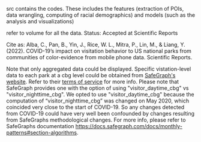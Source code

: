 src contains the codes. 
These includes the features (extraction of POIs, data wrangling, computing of racial demographics) and models (such as the analysis and visualizations)

refer to volume for all the data. 
Status: Accepted at Scientific Reports


Cite as: Alba, C., Pan, B., Yin, J., Rice, W. L., Mitra, P., Lin, M., & Liang, Y. (2022). COVID-19’s impact on visitation behavior to US national parks from communities of color-evidence from mobile phone data. Scientific Reports. 



Note that only aggregated data could be displayed. Specific vistation-level data to each park at a cbg level could be obtained from [SafeGraph's website](https://shop.safegraph.com/). Refer to their [terms of service](https://shop.safegraph.com/terms-of-service/) for more info. 
Please note that SafeGraph provides one with the option of using "visitor_daytime_cbg" vs "visitor_nighttime_cbg". We opted to use "visitor_daytime_cbg" because the computation of “visitor_nighttime_cbg” was changed on May 2020, which coincided very close to the start of COVID-19. So any changes detected from COVID-19 could have very well been confounded by changes resulting from SafeGraphs methodological changes. For more info, please refer to SafeGraphs documentation https://docs.safegraph.com/docs/monthly-patterns#section-algorithms. 
